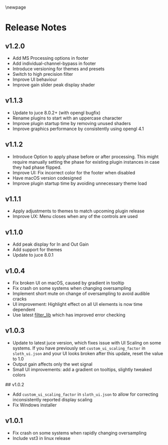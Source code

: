 \newpage

# Release Notes

## v1.2.0
- Add MS Processing options in footer
- Add individual-channel-bypass in footer
- Introduce versioning for themes and presets
- Switch to high precision filter
- Improve UI behaviour
- Improve gain slider peak display shader

## v1.1.3
- Update to juce 8.0.2+ (with opengl bugfix)
- Rename plugins to start with an uppercase character
- Improve plugin startup time by removing unused shaders
- Improve graphics performance by consistently using opengl 4.1

## v1.1.2

- Introduce Option to apply phase before or after processing. This might require manually setting the phase for existing plugin instances in case they had phase flipped.
- Improve UI: Fix incorrect color for the footer when disabled
- Have macOS version codesigned
- Improve plugin startup time by avoiding unnecessary theme load

## v1.1.1

- Apply adjustments to themes to match upcoming plugin release
- Improve UX: Menu closes when any of the controls are used

## v1.1.0

- Add peak display for In and Out Gain
- Add support for themes
- Update to juce 8.0.1

## v1.0.4

- Fix broken UI on macOS, caused by gradient in tooltip
- Fix crash on some systems when changing oversampling
- Implement short mute on change of oversampling to avoid audible cracks
- UI improvement: Highlight effect on all UI elements is now time dependent
- Use latest [filter_lib](https://github.com/darkpalacestudio/filter_lib/releases/tag/v0.1.2) which has improved error
  checking

## v1.0.3

- Update to latest juce version, which fixes issue with UI Scaling on some systems. If you have previously set
  `custom_ui_scaling_factor` in `sloth_ui.json` and your UI looks broken after this update, reset the value to 1.0
- Output gain affects only the wet signal
- Small UI improvements: add a gradient on tooltips, slightly tweaked colors

<div class="pb"></div>
## v1.0.2

- Add `custom_ui_scaling_factor` in `sloth_ui.json` to allow for correcting inconsistently reported display scaling
- Fix Windows installer

## v1.0.1

- Fix crash on some systems when rapidly changing oversampling
- Include vst3 in linux release

